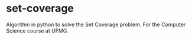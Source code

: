 # set-coverage
Algorithm in python to solve the Set Coverage problem. For the Computer Science course at UFMG.
